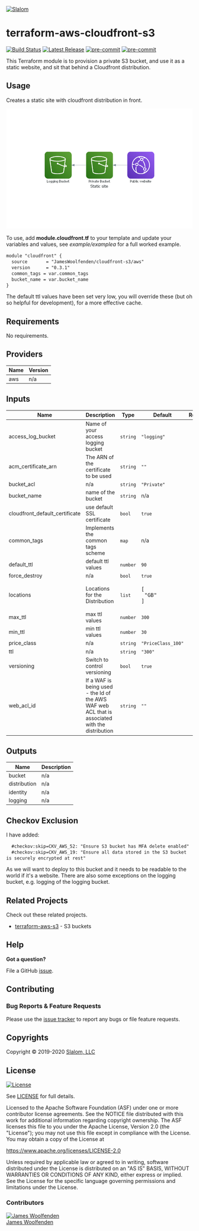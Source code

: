 [![Slalom][logo]](https://slalom.com)

# terraform-aws-cloudfront-s3

[![Build Status](https://github.com/JamesWoolfenden/terraform-aws-cloudfront-s3/workflows/Verify%20and%20Bump/badge.svg?branch=master)](https://github.com/JamesWoolfenden/terraform-aws-cloudfront-s3)
[![Latest Release](https://img.shields.io/github/release/JamesWoolfenden/terraform-aws-cloudfront-s3.svg)](https://github.com/JamesWoolfenden/terraform-aws-cloudfront-s3/releases/latest)
[![pre-commit](https://img.shields.io/badge/pre--commit-enabled-brightgreen?logo=pre-commit&logoColor=white)](https://github.com/pre-commit/pre-commit)
[![pre-commit](https://img.shields.io/badge/checkov-verified-brightgreen)](https://www.checkov.io/)

This Terraform module is to provision a private S3 bucket, and use it as a static website, and sit that behind a Cloudfront distribution.

## Usage

Creates a static site with cloudfront distribution in front.

![alt text](./diagram/static_site.png)

To use, add **module.cloudfront.tf** to your template and update your variables and values, see *example/examplea* for a full worked example.

```hcl
module "cloudfront" {
  source       = "JamesWoolfenden/cloudfront-s3/aws"
  version      = "0.3.1"
  common_tags = var.common_tags
  bucket_name = var.bucket_name
}
```

The default ttl values have been set very low, you will override these (but oh so helpful for development), for a more effective cache.

<!-- BEGINNING OF PRE-COMMIT-TERRAFORM DOCS HOOK -->
## Requirements

No requirements.

## Providers

| Name | Version |
|------|---------|
| aws | n/a |

## Inputs

| Name | Description | Type | Default | Required |
|------|-------------|------|---------|:--------:|
| access\_log\_bucket | Name of your access logging bucket | `string` | `"logging"` | no |
| acm\_certificate\_arn | The ARN of the certificate to be used | `string` | `""` | no |
| bucket\_acl | n/a | `string` | `"Private"` | no |
| bucket\_name | name of the bucket | `string` | n/a | yes |
| cloudfront\_default\_certificate | use default SSL certificate | `bool` | `true` | no |
| common\_tags | Implements the common tags scheme | `map` | n/a | yes |
| default\_ttl | default ttl values | `number` | `90` | no |
| force\_destroy | n/a | `bool` | `true` | no |
| locations | Locations for the Distribution | `list` | <pre>[<br>  "GB"<br>]</pre> | no |
| max\_ttl | max ttl values | `number` | `300` | no |
| min\_ttl | min ttl values | `number` | `30` | no |
| price\_class | n/a | `string` | `"PriceClass_100"` | no |
| ttl | n/a | `string` | `"300"` | no |
| versioning | Switch to control versioning | `bool` | `true` | no |
| web\_acl\_id | If a WAF is being used - the Id of the AWS WAF web ACL that is associated with the distribution | `string` | `""` | no |

## Outputs

| Name | Description |
|------|-------------|
| bucket | n/a |
| distribution | n/a |
| identity | n/a |
| logging | n/a |

<!-- END OF PRE-COMMIT-TERRAFORM DOCS HOOK -->

## Checkov Exclusion

I have added:

```checkov
  #checkov:skip=CKV_AWS_52: "Ensure S3 bucket has MFA delete enabled"
  #checkov:skip=CKV_AWS_19: "Ensure all data stored in the S3 bucket is securely encrypted at rest"
```

As we will want to deploy to this bucket and it needs to be readable to the world if it's a website.
There are also some exceptions on the logging bucket, e.g. logging of the logging bucket.

## Related Projects

Check out these related projects.

- [terraform-aws-s3](https://github.com/jameswoolfenden/terraform-aws-s3) - S3 buckets

## Help

**Got a question?**

File a GitHub [issue](https://github.com/JamesWoolfenden/terraform-aws-cloudfront-s3/issues).

## Contributing

### Bug Reports & Feature Requests

Please use the [issue tracker](https://github.com/JamesWoolfenden/terraform-aws-cloudfront-s3/issues) to report any bugs or file feature requests.

## Copyrights

Copyright © 2019-2020 [Slalom, LLC](https://slalom.com)

## License

[![License](https://img.shields.io/badge/License-Apache%202.0-blue.svg)](https://opensource.org/licenses/Apache-2.0)

See [LICENSE](LICENSE) for full details.

Licensed to the Apache Software Foundation (ASF) under one
or more contributor license agreements.  See the NOTICE file
distributed with this work for additional information
regarding copyright ownership.  The ASF licenses this file
to you under the Apache License, Version 2.0 (the
"License"); you may not use this file except in compliance
with the License.  You may obtain a copy of the License at

<https://www.apache.org/licenses/LICENSE-2.0>

Unless required by applicable law or agreed to in writing,
software distributed under the License is distributed on an
"AS IS" BASIS, WITHOUT WARRANTIES OR CONDITIONS OF ANY
KIND, either express or implied.  See the License for the
specific language governing permissions and limitations
under the License.

### Contributors

[![James Woolfenden][jameswoolfenden_avatar]][jameswoolfenden_homepage]<br/>[James Woolfenden][jameswoolfenden_homepage]

[jameswoolfenden_homepage]: https://github.com/jameswoolfenden
[jameswoolfenden_avatar]: https://github.com/jameswoolfenden.png?size=150
[logo]: https://gist.githubusercontent.com/JamesWoolfenden/5c457434351e9fe732ca22b78fdd7d5e/raw/15933294ae2b00f5dba6557d2be88f4b4da21201/slalom-logo.png
[website]: https://slalom.com
[github]: https://github.com/jameswoolfenden
[linkedin]: https://www.linkedin.com/company/slalom-consulting/
[twitter]: https://twitter.com/Slalom
[share_twitter]: https://twitter.com/intent/tweet/?text=terraform-aws-certificate-authority&url=https://github.com/JamesWoolfenden/terraform-aws-certificate-authority
[share_linkedin]: https://www.linkedin.com/shareArticle?mini=true&title=terraform-aws-certificate-authority&url=https://github.com/JamesWoolfenden/terraform-aws-certificate-authority
[share_reddit]: https://reddit.com/submit/?url=https://github.com/JamesWoolfenden/terraform-aws-certificate-authority
[share_facebook]: https://facebook.com/sharer/sharer.php?u=https://github.com/JamesWoolfenden/terraform-aws-certificate-authority
[share_email]: mailto:?subject=terraform-aws-certificate-authority&body=https://github.com/JamesWoolfenden/terraform-aws-certificate-authority
